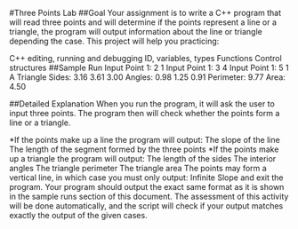 #Three Points Lab 
##Goal
Your assignment is to write a C++ program that will read three points and will determine if the points represent a line or a triangle, the program will output information about the line or triangle depending the case. This project will help you practicing:

C++ editing, running and debugging
ID, variables, types
Functions
Control structures
##Sample Run
Input Point 1: 2 1
Input Point 1: 3 4
Input Point 1: 5 1
A Triangle
Sides:
  3.16
  3.61
  3.00
Angles:
  0.98
  1.25
  0.91
Perimeter:   9.77
Area:        4.50

##Detailed Explanation
When you run the program, it will ask the user to input three points. The program then will check whether the points form a line or a triangle.

*If the points make up a line the program will output:
The slope of the line
The length of the segment formed by the three points
*If the points make up a triangle the program will output:
The length of the sides
The interior angles
The triangle perimeter
The triangle area
The points may form a vertical line, in which case you must only output: Infinite Slope and exit the program.
Your program should output the exact same format as it is shown in the sample runs section of this document. The assessment of this activity will be done automatically, and the script will check if your output matches exactly the output of the given cases.